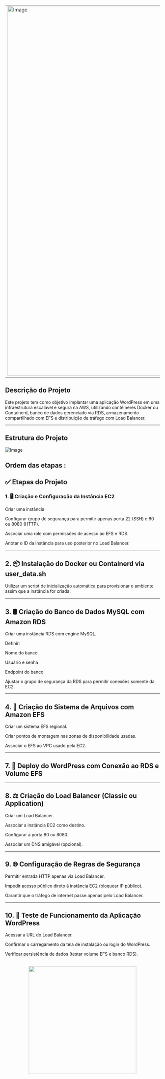 <table>
  <tr>
    <td><img src="https://github.com/user-attachments/assets/e46be03e-7677-4e8b-accc-c6b8d4cddf7b" alt="Image" width="1200" height="auto"></td>
    <td>
      <h1>Projeto: Deploy de WordPress com AWS</h1>
      <div align="center">
        <a href="https://skillicons.dev">
          <img src="https://skillicons.dev/icons?i=aws,docker,wordpress,mysql,linux" alt="My Skills" 
            <p align="center">
  <br>
    <br>      
  <img src="https://github.com/user-attachments/assets/79a2e995-a1be-4192-9ded-771004ef7417" width="200">
</p>
        </a>
      </div>
    </td>
  </tr>
</table>



## Descrição do Projeto

Este projeto tem como objetivo implantar uma aplicação WordPress em uma infraestrutura escalável e segura na AWS, utilizando contêineres Docker ou Containerd, banco de dados gerenciado via RDS, armazenamento compartilhado com EFS e distribuição de tráfego com Load Balancer.

---
##  Estrutura do Projeto
<img src="https://github.com/user-attachments/assets/6476bdfa-b2bb-484a-8030-e5a692b924a2" alt="Image">

## Ordem das etapas :

## ✅ Etapas do Projeto
### 1. 🖥️ Criação e Configuração da Instância EC2
Criar uma instância 

Configurar grupo de segurança para permitir apenas porta 22 (SSH) e 80 ou 8080 (HTTP).

Associar uma role com permissões de acesso ao EFS e RDS.

Anotar o ID da instância para uso posterior no Load Balancer.

---

## 2. 📦 Instalação do Docker ou Containerd via user_data.sh
Utilizar um script de inicialização automática para provisionar o ambiente assim que a instância for criada:

---

## 3. 🛢️ Criação do Banco de Dados MySQL com Amazon RDS
Criar uma instância RDS com engine MySQL.

Definir:

Nome do banco

Usuário e senha

Endpoint do banco

Ajustar o grupo de segurança da RDS para permitir conexões somente da EC2.

---

## 4. 📁 Criação do Sistema de Arquivos com Amazon EFS
Criar um sistema EFS regional.

Criar pontos de montagem nas zonas de disponibilidade usadas.

Associar o EFS ao VPC usado pela EC2.

---

## 7. 🚀 Deploy do WordPress com Conexão ao RDS e Volume EFS

---
## 8. ⚖️ Criação do Load Balancer (Classic ou Application)
Criar um Load Balancer.

Associar a instância EC2 como destino.

Configurar a porta 80 ou 8080.

Associar um DNS amigável (opcional).

---
## 9. 🌐 Configuração de Regras de Segurança
Permitir entrada HTTP apenas via Load Balancer.

Impedir acesso público direto à instância EC2 (bloquear IP público).

Garantir que o tráfego de internet passe apenas pelo Load Balancer.

---
## 10. 🧪 Teste de Funcionamento da Aplicação WordPress
Acessar a URL do Load Balancer.

Confirmar o carregamento da tela de instalação ou login do WordPress.

Verificar persistência de dados (testar volume EFS e banco RDS).

<p align="center">
  <br>
  <img src="https://github.com/user-attachments/assets/79a2e995-a1be-4192-9ded-771004ef7417" width="350">
</p>
